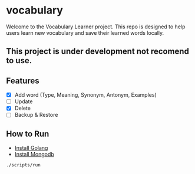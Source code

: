 # vocabulary
Welcome to the Vocabulary Learner project.
This repo is designed to help users learn new vocabulary and save their learned words locally.

## This project is under development not recomend to use.

## Features
- [x] Add word (Type, Meaning, Synonym, Antonym, Examples)
- [ ] Update
- [x] Delete
- [ ] Backup & Restore

## How to Run

* [Install Golang](https://go.dev/doc/install)
* [Install Mongodb](https://www.mongodb.com/docs/manual/installation/)

```bash
./scripts/run
```
